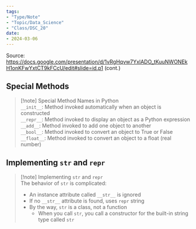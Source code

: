 ```yaml
---
tags:
- "Type/Note"
- "Topic/Data_Science"
- "Class/DSC_20"
date:
- 2024-03-06
---
```

Source: https://docs.google.com/presentation/d/1vRgHqvw7YxlADO_tKuuNWONEkH1onKFwYxtCT9kFCcU/edit#slide=id.p1 (cont.)  

## Special Methods  

> [!note] Special Method Names in Python  
> `__init__`: Method invoked automatically when an object is constructed  
> `__repr__`: Method invoked to display an object as a Python expression  
> `__add__`: Method invoked to add one object to another  
> `__bool__`: Method invoked to convert an object to True or False  
> `__float__`: Method invoked to convert an object to a float (real number)  

## Implementing `str` and `repr`  

> [!note] Implementing `str` and `repr`  
> The behavior of `str` is complicated:  
> - An instance attribute called `__str__` is ignored  
> - If no `__str__` attribute is found, uses `repr` string  
> - By the way, `str` is a class, not a function  
>   - When you call `str`, you call a constructor for the built-in string type called `str`  
